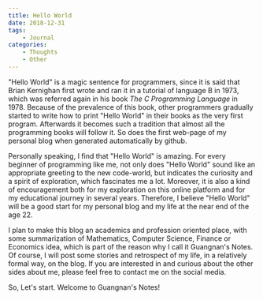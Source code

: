 ```yaml
---
title: Hello World
date: 2018-12-31
tags: 
	- Journal
categories: 
    - Thoughts 
    - Other
---
```

"Hello World" is a magic sentence for programmers, since it is said that Brian Kernighan first wrote and ran it in a tutorial of language B in 1973, which was  referred again in his book *The C Programming Language* in 1978. Because of the prevalence of this book, other programmers gradually started to write how to print "Hello World" in their books as the very first program. Afterwards it becomes such a tradition that almost all the programming books will follow it. So does the first web-page of my personal blog when generated automatically by github.

Personally speaking, I find that "Hello World" is amazing. For every beginner of programming like me, not only does "Hello World" sound like an appropriate greeting to the new code-world, but indicates the curiosity and a spirit of exploration, which fascinates me a lot. Moreover, it is also a kind of encouragement both for my exploration on this online platform and for my educational journey in several years. Therefore, I believe "Hello World" will be a good start for my personal blog and my life at the near end of the age 22.

I plan to make this blog an academics and profession oriented place, with some summarization of Mathematics, Computer Science, Finance or Economics idea, which is part of the reason why I call it Guangnan's Notes. Of course, I will post some stories and retrospect of my life, in a relatively formal way, on the blog. If you are interested in and curious about the other sides about me, please feel free to contact me on the social media.

So, Let's start. Welcome to Guangnan's Notes!